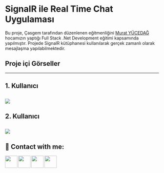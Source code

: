 #  SignalR ile Real Time Chat Uygulaması

Bu proje, Çasgem tarafından düzenlenen eğitmenliğini [Murat YÜCEDAĞ](https://www.udemy.com/user/murat-yucedag-3/) hocamızın yaptığı Full Stack .Net Development eğitimi kapsamında yapılmıştır.
Projede SignalR kütüphanesi kullanılarak gerçek zamanlı olarak mesajlaşma yapılabilmektedir.

 ## Proje içi Görseller 
 ------------

## 1. Kullanıcı
![](https://i.hizliresim.com/iylt4hm.png)
------------

## 2. Kullanıcı
![](https://i.hizliresim.com/dmmodj6.png)
------------

## 🔗 Contact with me:

[<img  align="left" width="40" src="https://i.hizliresim.com/exri7bb.png"  />][instagram]
[<img  align="left" width="40" src="https://i.hizliresim.com/f1rgvb3.png"  />][twitter]
[<img align="left"  width="40" src="https://i.hizliresim.com/3hvivrs.png"  />][linkedin]
[<img  align="left" width="40" src="https://i.hizliresim.com/9nz06zq.png"  />][gmail]

[instagram]: https://www.instagram.com/ugurfurkan64/
[twitter]: https://twitter.com/Furkanugur64
[linkedin]: https://www.linkedin.com/in/furkan-ugur64/
[gmail]: mailto:furkanugur64@gmail.com


